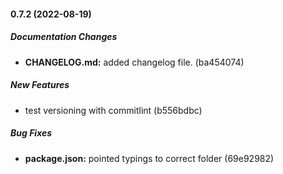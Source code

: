 #### 0.7.2 (2022-08-19)

##### Documentation Changes

* **CHANGELOG.md:**  added changelog file. (ba454074)

##### New Features

*  test versioning with commitlint (b556bdbc)

##### Bug Fixes

* **package.json:** pointed typings to correct folder (69e92982)

